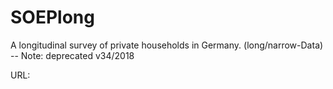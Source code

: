# SOEPlong

A longitudinal survey of private households in Germany. (long/narrow-Data) -- Note: deprecated v34/2018

URL: 
